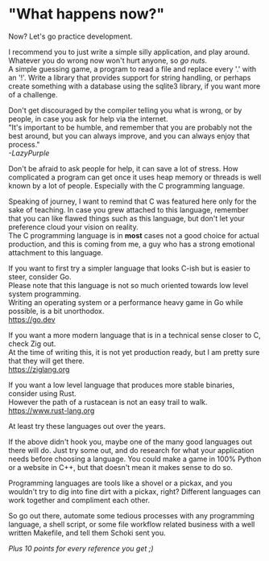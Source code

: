 # "What happens now?"

Now? Let's go practice development.  
  
I recommend you to just write a simple silly application, and play around.
Whatever you do wrong now won't hurt anyone, so _go nuts_.  
A simple guessing game, a program to read a file and replace every '.' with an
'!'. Write a library that provides support for string handling,
or perhaps create something with a database using the sqlite3 library,
if you want more of a challenge.  
  
Don't get discouraged by the compiler telling you what is wrong, or by people,
in case you ask for help via the internet.  
"It's important to be humble, and remember that you are probably not the best
around, but you can always improve, and you can always enjoy that process."  
_-LazyPurple_
  
Don't be afraid to ask people for help, it can save a lot of stress. How
complicated a program can get once it uses heap memory or threads
is well known by a lot of people. Especially with the C programming language.  
  
Speaking of journey, I want to remind that C was featured here only for the sake
of teaching. In case you grew attached to this language, remember that you can
like flawed things such as this language, but don't let your preference cloud
your vision on reality.  
The C programming language is in **most** cases not a good choice for actual
production, and this is coming from me,
a guy who has a strong emotional attachment to this language.  
  
If you want to first try a simpler language that looks C-ish but is easier to
steer, consider Go.  
Please note that this language is not so much oriented towards low level system
programming.  
Writing an operating system or a performance heavy game in Go while possible,
is a bit unorthodox.  
<https://go.dev>  
  
If you want a more modern language that is in a technical sense closer to C,
check Zig out.  
At the time of writing this, it is not yet production ready,
but I am pretty sure that they will get there.  
<https://ziglang.org>  
  
If you want a low level language that produces more stable binaries, consider
using Rust.  
However the path of a rustacean is not an easy trail to walk.  
<https://www.rust-lang.org>  

At least try these languages out over the years.  
  
If the above didn't hook you, maybe one of the many good languages out
there will do. Just try some out, and do research for what your application
needs before choosing a language. You could make a game in 100% Python or a
website in C++, but that doesn't mean it makes sense to do so.  
  
Programming languages are tools like a shovel or a pickax, and you wouldn't try
to dig into fine dirt with a pickax, right? Different languages can work
together and compliment each other.  
  
So go out there, automate some tedious processes with any programming language,
a shell script, or some file workflow related business with a well written
Makefile, and tell them Schoki sent you.  

_Plus 10 points for every reference you get ;)_
